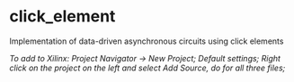 # click_element
Implementation of data-driven asynchronous circuits using click elements

*To add to Xilinx: Project Navigator -> New Project; Default settings; Right click on the project on the left and select Add Source, do for all three files;*
